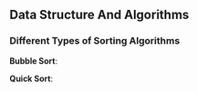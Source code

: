 ## Data Structure And Algorithms

### Different Types of Sorting Algorithms

**Bubble Sort**:

**Quick Sort**:
